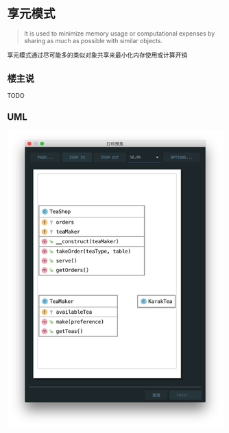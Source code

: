 # 享元模式

> It is used to minimize memory usage or computational expenses by sharing as much as possible with similar objects.

享元模式通过尽可能多的类似对象共享来最小化内存使用或计算开销

## 楼主说

TODO

## UML

![](./uml.png)